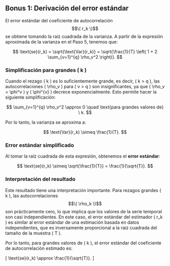 ## Bonus 1: Derivación del error estándar

El error estándar del coeficiente de autocorrelación $$\( r_k \)$$ se obtiene tomando la raíz cuadrada de la varianza. A partir de la expresión aproximada de la varianza en el Paso 5, tenemos que:

$$
\text{se}(r_k) = \sqrt{\text{Var}(r_k)} = \sqrt{\frac{1}{T} \left( 1 + 2 \sum_{v=1}^{q} \rho_v^2 \right)}.
$$

### Simplificación para grandes \( k \)

Cuando el rezago \( k \) es lo suficientemente grande, es decir, \( k > q \), las autocorrelaciones \( \rho_v \) para \( v > q \) son insignificantes, ya que \( \rho_v = \phi^v \) y \( \phi^{v} \) decrece exponencialmente. Esto permite hacer la siguiente simplificación:

$$
\sum_{v=1}^{q} \rho_v^2 \approx 0 \quad \text{para grandes valores de} \ k.
$$

Por lo tanto, la varianza se aproxima a:

$$
\text{Var}(r_k) \simeq \frac{1}{T}.
$$

### Error estándar simplificado

Al tomar la raíz cuadrada de esta expresión, obtenemos el **error estándar**:

$$
\text{se}(r_k) \simeq \sqrt{\frac{1}{T}} = \frac{1}{\sqrt{T}}.
$$

### Interpretación del resultado

Este resultado tiene una interpretación importante. Para rezagos grandes \( k \), las autocorrelaciones $$\( \rho_k \)$$ son prácticamente cero, lo que implica que los valores de la serie temporal son casi independientes. En este caso, el error estándar del estimador \( r_k \) es similar al error estándar de una estimación basada en datos independientes, que es inversamente proporcional a la raíz cuadrada del tamaño de la muestra \( T \).

Por lo tanto, para grandes valores de \( k \), el error estándar del coeficiente de autocorrelación estimado es:

\[
\text{se}(r_k) \approx \frac{1}{\sqrt{T}}.
\]
